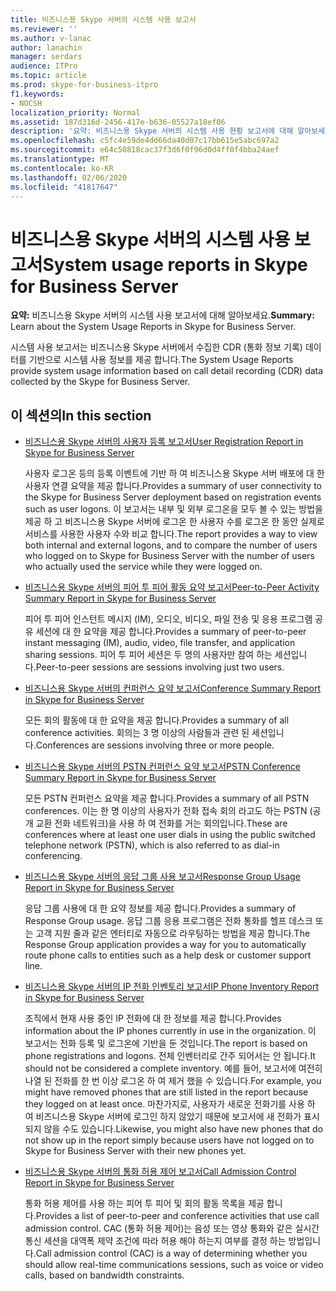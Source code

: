```yaml
---
title: 비즈니스용 Skype 서버의 시스템 사용 보고서
ms.reviewer: ''
ms.author: v-lanac
author: lanachin
manager: serdars
audience: ITPro
ms.topic: article
ms.prod: skype-for-business-itpro
f1.keywords:
- NOCSH
localization_priority: Normal
ms.assetid: 187d316d-2456-417e-b636-05527a18ef06
description: '요약: 비즈니스용 Skype 서버의 시스템 사용 현황 보고서에 대해 알아보세요.'
ms.openlocfilehash: c5fc4e59de4dd66da40d07c17bb615e5abc697a2
ms.sourcegitcommit: e64c50818cac37f3d6f0f96d0d4ff0f4bba24aef
ms.translationtype: MT
ms.contentlocale: ko-KR
ms.lasthandoff: 02/06/2020
ms.locfileid: "41817647"
---
```

# <a name="system-usage-reports-in-skype-for-business-server"></a><span data-ttu-id="67396-103">비즈니스용 Skype 서버의 시스템 사용 보고서</span><span class="sxs-lookup"><span data-stu-id="67396-103">System usage reports in Skype for Business Server</span></span>
 
<span data-ttu-id="67396-104">**요약:** 비즈니스용 Skype 서버의 시스템 사용 보고서에 대해 알아보세요.</span><span class="sxs-lookup"><span data-stu-id="67396-104">**Summary:** Learn about the System Usage Reports in Skype for Business Server.</span></span>
  
<span data-ttu-id="67396-105">시스템 사용 보고서는 비즈니스용 Skype 서버에서 수집한 CDR (통화 정보 기록) 데이터를 기반으로 시스템 사용 정보를 제공 합니다.</span><span class="sxs-lookup"><span data-stu-id="67396-105">The System Usage Reports provide system usage information based on call detail recording (CDR) data collected by the Skype for Business Server.</span></span>
  
## <a name="in-this-section"></a><span data-ttu-id="67396-106">이 섹션의</span><span class="sxs-lookup"><span data-stu-id="67396-106">In this section</span></span>

- [<span data-ttu-id="67396-107">비즈니스용 Skype 서버의 사용자 등록 보고서</span><span class="sxs-lookup"><span data-stu-id="67396-107">User Registration Report in Skype for Business Server</span></span>](user-registration-report.md)
    
    <span data-ttu-id="67396-108">사용자 로그온 등의 등록 이벤트에 기반 하 여 비즈니스용 Skype 서버 배포에 대 한 사용자 연결 요약을 제공 합니다.</span><span class="sxs-lookup"><span data-stu-id="67396-108">Provides a summary of user connectivity to the Skype for Business Server deployment based on registration events such as user logons.</span></span> <span data-ttu-id="67396-109">이 보고서는 내부 및 외부 로그온을 모두 볼 수 있는 방법을 제공 하 고 비즈니스용 Skype 서버에 로그온 한 사용자 수를 로그온 한 동안 실제로 서비스를 사용한 사용자 수와 비교 합니다.</span><span class="sxs-lookup"><span data-stu-id="67396-109">The report provides a way to view both internal and external logons, and to compare the number of users who logged on to Skype for Business Server with the number of users who actually used the service while they were logged on.</span></span>
    
- [<span data-ttu-id="67396-110">비즈니스용 Skype 서버의 피어 투 피어 활동 요약 보고서</span><span class="sxs-lookup"><span data-stu-id="67396-110">Peer-to-Peer Activity Summary Report in Skype for Business Server</span></span>](peer-to-peer-activity-summary-report.md)
    
    <span data-ttu-id="67396-111">피어 투 피어 인스턴트 메시지 (IM), 오디오, 비디오, 파일 전송 및 응용 프로그램 공유 세션에 대 한 요약을 제공 합니다.</span><span class="sxs-lookup"><span data-stu-id="67396-111">Provides a summary of peer-to-peer instant messaging (IM), audio, video, file transfer, and application sharing sessions.</span></span> <span data-ttu-id="67396-112">피어 투 피어 세션은 두 명의 사용자만 참여 하는 세션입니다.</span><span class="sxs-lookup"><span data-stu-id="67396-112">Peer-to-peer sessions are sessions involving just two users.</span></span>
    
- [<span data-ttu-id="67396-113">비즈니스용 Skype 서버의 컨퍼런스 요약 보고서</span><span class="sxs-lookup"><span data-stu-id="67396-113">Conference Summary Report in Skype for Business Server</span></span>](conference-summary-report.md)
    
    <span data-ttu-id="67396-114">모든 회의 활동에 대 한 요약을 제공 합니다.</span><span class="sxs-lookup"><span data-stu-id="67396-114">Provides a summary of all conference activities.</span></span> <span data-ttu-id="67396-115">회의는 3 명 이상의 사람들과 관련 된 세션입니다.</span><span class="sxs-lookup"><span data-stu-id="67396-115">Conferences are sessions involving three or more people.</span></span>
    
- [<span data-ttu-id="67396-116">비즈니스용 Skype 서버의 PSTN 컨퍼런스 요약 보고서</span><span class="sxs-lookup"><span data-stu-id="67396-116">PSTN Conference Summary Report in Skype for Business Server</span></span>](pstn-conference-summary-report.md)
    
    <span data-ttu-id="67396-117">모든 PSTN 컨퍼런스 요약을 제공 합니다.</span><span class="sxs-lookup"><span data-stu-id="67396-117">Provides a summary of all PSTN conferences.</span></span> <span data-ttu-id="67396-118">이는 한 명 이상의 사용자가 전화 접속 회의 라고도 하는 PSTN (공개 교환 전화 네트워크)을 사용 하 여 전화를 거는 회의입니다.</span><span class="sxs-lookup"><span data-stu-id="67396-118">These are conferences where at least one user dials in using the public switched telephone network (PSTN), which is also referred to as dial-in conferencing.</span></span>
    
- [<span data-ttu-id="67396-119">비즈니스용 Skype 서버의 응답 그룹 사용 보고서</span><span class="sxs-lookup"><span data-stu-id="67396-119">Response Group Usage Report in Skype for Business Server</span></span>](response-group-usage-report.md)
    
    <span data-ttu-id="67396-120">응답 그룹 사용에 대 한 요약 정보를 제공 합니다.</span><span class="sxs-lookup"><span data-stu-id="67396-120">Provides a summary of Response Group usage.</span></span> <span data-ttu-id="67396-121">응답 그룹 응용 프로그램은 전화 통화를 헬프 데스크 또는 고객 지원 줄과 같은 엔터티로 자동으로 라우팅하는 방법을 제공 합니다.</span><span class="sxs-lookup"><span data-stu-id="67396-121">The Response Group application provides a way for you to automatically route phone calls to entities such as a help desk or customer support line.</span></span>
    
- [<span data-ttu-id="67396-122">비즈니스용 Skype 서버의 IP 전화 인벤토리 보고서</span><span class="sxs-lookup"><span data-stu-id="67396-122">IP Phone Inventory Report in Skype for Business Server</span></span>](ip-phone-inventory-report.md)
    
    <span data-ttu-id="67396-123">조직에서 현재 사용 중인 IP 전화에 대 한 정보를 제공 합니다.</span><span class="sxs-lookup"><span data-stu-id="67396-123">Provides information about the IP phones currently in use in the organization.</span></span> <span data-ttu-id="67396-124">이 보고서는 전화 등록 및 로그온에 기반을 둔 것입니다.</span><span class="sxs-lookup"><span data-stu-id="67396-124">The report is based on phone registrations and logons.</span></span> <span data-ttu-id="67396-125">전체 인벤터리로 간주 되어서는 안 됩니다.</span><span class="sxs-lookup"><span data-stu-id="67396-125">It should not be considered a complete inventory.</span></span> <span data-ttu-id="67396-126">예를 들어, 보고서에 여전히 나열 된 전화를 한 번 이상 로그온 하 여 제거 했을 수 있습니다.</span><span class="sxs-lookup"><span data-stu-id="67396-126">For example, you might have removed phones that are still listed in the report because they logged on at least once.</span></span> <span data-ttu-id="67396-127">마찬가지로, 사용자가 새로운 전화기를 사용 하 여 비즈니스용 Skype 서버에 로그인 하지 않았기 때문에 보고서에 새 전화가 표시 되지 않을 수도 있습니다.</span><span class="sxs-lookup"><span data-stu-id="67396-127">Likewise, you might also have new phones that do not show up in the report simply because users have not logged on to Skype for Business Server with their new phones yet.</span></span>
    
- [<span data-ttu-id="67396-128">비즈니스용 Skype 서버의 통화 허용 제어 보고서</span><span class="sxs-lookup"><span data-stu-id="67396-128">Call Admission Control Report in Skype for Business Server</span></span>](call-admission-control-report.md)
    
    <span data-ttu-id="67396-129">통화 허용 제어를 사용 하는 피어 투 피어 및 회의 활동 목록을 제공 합니다.</span><span class="sxs-lookup"><span data-stu-id="67396-129">Provides a list of peer-to-peer and conference activities that use call admission control.</span></span> <span data-ttu-id="67396-130">CAC (통화 허용 제어)는 음성 또는 영상 통화와 같은 실시간 통신 세션을 대역폭 제약 조건에 따라 허용 해야 하는지 여부를 결정 하는 방법입니다.</span><span class="sxs-lookup"><span data-stu-id="67396-130">Call admission control (CAC) is a way of determining whether you should allow real-time communications sessions, such as voice or video calls, based on bandwidth constraints.</span></span>
    

